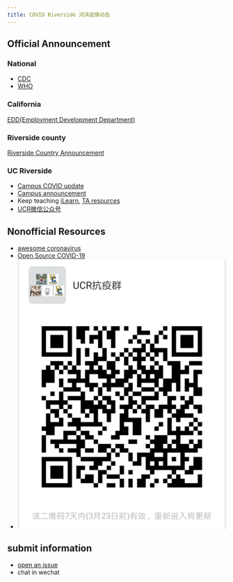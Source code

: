 ```yaml
---
title: COVID Riverside 河滨疫情动态
---
```

## Official Announcement

### National
* [CDC](https://www.cdc.gov/coronavirus/2019-nCoV/index.html)
* [WHO](https://www.who.int/emergencies/diseases/novel-coronavirus-2019)

### California
[EDD(Employment Development Department)](https://www.edd.ca.gov/about_edd/coronavirus-2019.htm)

### Riverside county
[Riverside Country Announcement](https://www.rivcoph.org/coronavirus)


### UC Riverside

* [Campus COVID update](https://ehs.ucr.edu/coronavirus) 
* [Campus announcement](https://insideucr.ucr.edu/announcements)
* Keep teaching [iLearn](https://keepteaching.ucr.edu/ilearn), [TA resources](https://keepteaching.ucr.edu/ta-resources)
* [UCR微信公众号](https://open.weixin.qq.com/qr/code?username=gh_7d6f6ca60162)


## Nonofficial Resources
* [awesome coronavirus](https://github.com/soroushchehresa/awesome-coronavirus)
* [Open Source COVID-19](https://weileizeng.github.io/Open-Source-COVID-19/)
* ![UCR抗疫群](ucr-covid)

## submit information
* [open an issue](https://github.com/WeileiZeng/COVID-Riverside/issues) 
* chat in wechat
